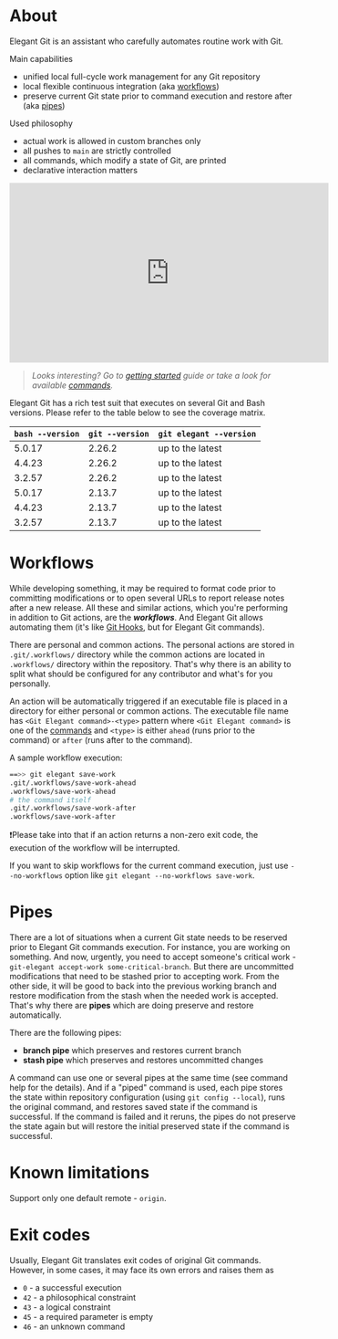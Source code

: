# About
Elegant Git is an assistant who carefully automates routine work with Git.

Main capabilities

- unified local full-cycle work management for any Git repository
- local flexible continuous integration (aka [workflows](#workflows))
- preserve current Git state prior to command execution and restore after (aka [pipes](#pipes))

Used philosophy

- actual work is allowed in custom branches only
- all pushes to `main` are strictly controlled
- all commands, which modify a state of Git, are printed
- declarative interaction matters

<center><iframe width="560" height="315" src="https://www.youtube.com/embed/Py6bpwJw30I"
frameborder="0" allow="accelerometer; autoplay; encrypted-media; gyroscope;
picture-in-picture" allowfullscreen></iframe></center>

> _Looks interesting? Go to [getting started](getting-started.md) guide or take a look for
available [commands](commands.md)._

Elegant Git has a rich test suit that executes on several Git and Bash versions. Please refer to
the table below to see the coverage matrix.

`bash --version`|`git --version`|`git elegant --version`
---|---|---
5.0.17|2.26.2|up to the latest
4.4.23|2.26.2|up to the latest
3.2.57|2.26.2|up to the latest
5.0.17|2.13.7|up to the latest
4.4.23|2.13.7|up to the latest
3.2.57|2.13.7|up to the latest

# Workflows
While developing something, it may be required to format code prior to committing modifications or
to open several URLs to report release notes after a new release. All these and similar actions,
which you're performing in addition to Git actions, are the **_workflows_**. And Elegant Git allows
automating them (it's like [Git Hooks](https://git-scm.com/book/en/v2/Customizing-Git-Git-Hooks),
but for Elegant Git commands).

There are personal and common actions. The personal actions are stored in `.git/.workflows/`
directory while the common actions are located in `.workflows/` directory within the repository.
That's why there is an ability to split what should be configured for any contributor and what's for
you personally.

An action will be automatically triggered if an executable file is placed in a directory for either
personal or common actions. The executable file name has `<Git Elegant command>-<type>` pattern
where `<Git Elegant command>` is one of the [commands](commands.md) and `<type>` is either `ahead`
(runs prior to the command) or `after` (runs after to the command).

A sample workflow execution:
```bash
==>> git elegant save-work
.git/.workflows/save-work-ahead
.workflows/save-work-ahead
# the command itself
.git/.workflows/save-work-after
.workflows/save-work-after
```

❗Please take into that if an action returns a non-zero exit code, the execution of the workflow
will be interrupted.

If you want to skip workflows for the current command execution, just use `--no-workflows` option
like `git elegant --no-workflows save-work`.

# Pipes
There are a lot of situations when a current Git state needs to be reserved prior to Elegant Git
commands execution. For instance, you are working on something. And now, urgently, you need to
accept someone's critical work - `git-elegant accept-work some-critical-branch`. But there are
uncommitted modifications that need to be stashed prior to accepting work. From the other side, it
will be good to back into the previous working branch and restore modification from the stash when
the needed work is accepted. That's why there are **pipes** which are doing preserve and restore
automatically.

There are the following pipes:

- **branch pipe** which preserves and restores current branch
- **stash pipe** which preserves and restores uncommitted changes

A command can use one or several pipes at the same time (see command help for the details).
And if a "piped" command is used, each pipe stores the state within repository configuration (using
`git config --local`), runs the original command, and restores saved state if the command is
successful. If the command is failed and it reruns, the pipes do not preserve the state again but
will restore the initial preserved state if the command is successful.

# Known limitations
Support only one default remote - `origin`.

# Exit codes
Usually, Elegant Git translates exit codes of original Git commands. However, in some cases,
it may face its own errors and raises them as

- `0` - a successful execution
- `42` - a philosophical constraint
- `43` - a logical constraint
- `45` - a required parameter is empty
- `46` - an unknown command
